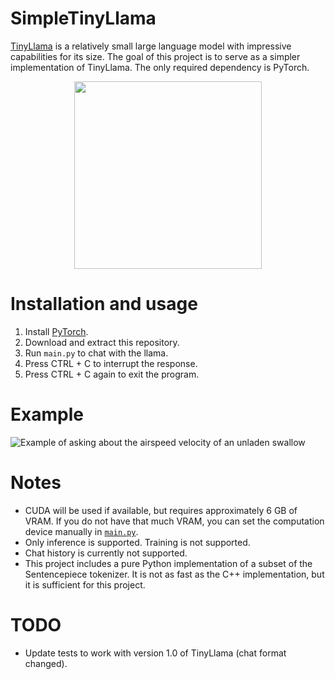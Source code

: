 # SimpleTinyLlama

[TinyLlama](https://github.com/jzhang38/TinyLlama) is a relatively small large language model with impressive capabilities for its size.
The goal of this project is to serve as a simpler implementation of TinyLlama. The only required dependency is PyTorch.

<div align="center">
  <img src="https://github.com/99991/SimpleTinyLlama/assets/18725165/834efd71-e933-407f-92bb-f19979c34188" width="300"/>
</div>

# Installation and usage

1. Install [PyTorch](https://pytorch.org/).
2. Download and extract this repository.
3. Run `main.py` to chat with the llama.
4. Press CTRL + C to interrupt the response.
5. Press CTRL + C again to exit the program.

# Example
![Example of asking about the airspeed velocity of an unladen swallow](https://github.com/99991/SimpleTinyLlama/assets/18725165/ea0ecd8e-458c-4241-944f-e199a5836635)

# Notes

- CUDA will be used if available, but requires approximately 6 GB of VRAM. If you do not have that much VRAM, you can set the computation device manually in [`main.py`](https://github.com/99991/SimpleTinyLlama/blob/main/main.py#L18).
- Only inference is supported. Training is not supported.
- Chat history is currently not supported.
- This project includes a pure Python implementation of a subset of the Sentencepiece tokenizer. It is not as fast as the C++ implementation, but it is sufficient for this project.

# TODO

- Update tests to work with version 1.0 of TinyLlama (chat format changed).
